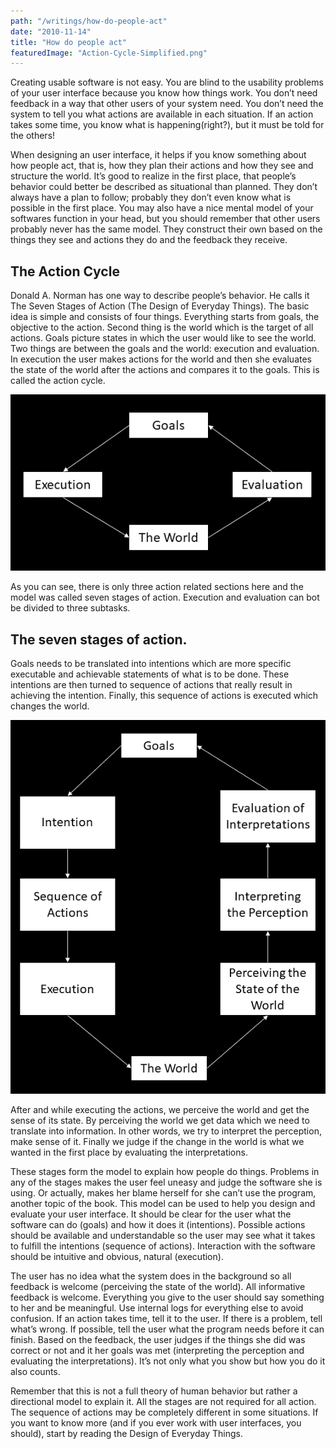 ```yaml
---
path: "/writings/how-do-people-act"
date: "2010-11-14"
title: "How do people act"
featuredImage: "Action-Cycle-Simplified.png"
---
```

Creating usable software is not easy. You are blind to the usability problems of your user interface because you know how things work. You don’t need feedback in a way that other users of your system need. You don’t need the system to tell you what actions are available in each situation. If an action takes some time, you know what is happening(right?), but it must be told for the others!

When designing an user interface, it helps if you know something about how people act, that is, how they plan their actions and how they see and structure the world. It’s good to realize in the first place, that people’s behavior could better be described as situational than planned. They don’t always have a plan to follow; probably they don’t even know what is possible in the first place. You may also have a nice mental model of your softwares function in your head, but you should remember that other users probably never has the same model. They construct their own based on the things they see and actions they do and the feedback they receive.

## The Action Cycle

Donald A. Norman has one way to describe people’s behavior. He calls it The Seven Stages of Action (The Design of Everyday Things). The basic idea is simple and consists of four things. Everything starts from goals, the objective to the action. Second thing is the world which is the target of all actions. Goals picture states in which the user would like to see the world. Two things are between the goals and the world: execution and evaluation. In execution the user makes actions for the world and then she evaluates the state of the world after the actions and compares it to the goals. This is called the action cycle.

![Action Cycle Simplified](Action-Cycle-Simplified.png)

As you can see, there is only three action related sections here and the model was called seven stages of action. Execution and evaluation can bot be divided to three subtasks.

## The seven stages of action.

Goals needs to be translated into intentions which are more specific executable and achievable statements of what is to be done. These intentions are then turned to sequence of actions that really result in achieving the intention. Finally, this sequence of actions is executed which changes the world.

![Seven Stages of Action](Action-Cycle.png)

After and while executing the actions, we perceive the world and get the sense of its state. By perceiving the world we get data which we need to translate into information. In other words, we try to interpret the perception, make sense of it. Finally we judge if the change in the world is what we wanted in the first place by evaluating the interpretations.

These stages form the model to explain how people do things. Problems in any of the stages makes the user feel uneasy and judge the software she is using. Or actually, makes her blame herself for she can’t use the program, another topic of the book. This model can be used to help you design and evaluate your user interface. It should be clear for the user what the software can do (goals) and how it does it (intentions). Possible actions should be available and understandable so the user may see what it takes to fulfill the intentions (sequence of actions). Interaction with the software should be intuitive and obvious, natural (execution).

The user has no idea what the system does in the background so all feedback is welcome (perceiving the state of the world). All informative feedback is welcome. Everything you give to the user should say something to her and be meaningful. Use internal logs for everything else to avoid confusion. If an action takes time, tell it to the user. If there is a problem, tell what’s wrong. If possible, tell the user what the program needs before it can finish. Based on the feedback, the user judges if the things she did was correct or not and it her goals was met (interpreting the perception and evaluating the interpretations). It’s not only what you show but how you do it also counts.

Remember that this is not a full theory of human behavior but rather a directional model to explain it. All the stages are not required for all action. The sequence of actions may be completely different in some situations. If you want to know more (and if you ever work with user interfaces, you should), start by reading the Design of Everyday Things.